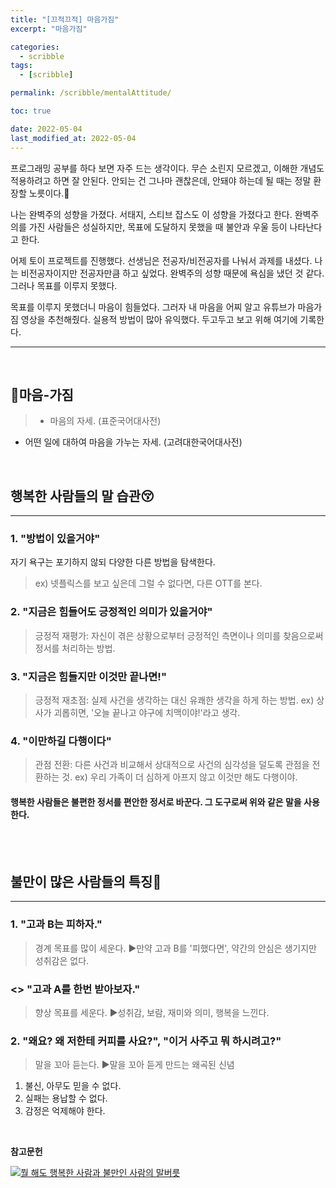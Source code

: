 ```yaml
---
title: "[끄적끄적] 마음가짐"
excerpt: "마음가짐"

categories:
  - scribble
tags:
  - [scribble]

permalink: /scribble/mentalAttitude/

toc: true

date: 2022-05-04
last_modified_at: 2022-05-04
---
```


프로그래밍 공부를 하다 보면 자주 드는 생각이다. 무슨 소린지 모르겠고, 이해한 개념도 적용하려고 하면 잘 안된다. 안되는 건 그나마 괜찮은데, 안돼야 하는데 될 때는 정말 환장할 노릇이다.🤣

나는 완벽주의 성향을 가졌다. 서태지, 스티브 잡스도 이 성향을 가졌다고 한다. 완벽주의를 가진 사람들은 성실하지만, 목표에 도달하지 못했을 때 불안과 우울 등이 나타난다고 한다.

어제 토이 프로젝트를 진행했다. 선생님은 전공자/비전공자를 나눠서 과제를 내셨다. 나는 비전공자이지만 전공자만큼 하고 싶었다. 완벽주의 성향 때문에 욕심을 냈던 것 같다. 그러나 목표를 이루지 못했다.

목표를 이루지 못했더니 마음이 힘들었다. 그러자 내 마음을 어찌 알고 유튜브가 마음가짐 영상을 추천해줬다. 실용적 방법이 많아 유익했다. 두고두고 보고 위해 여기에 기록한다.

---

<br>

## 📕마음-가짐

> - 마음의 자세. (표준국어대사전)

- 어떤 일에 대하여 마음을 가누는 자세. (고려대한국어대사전)

<br>

## 행복한 사람들의 말 습관😚

---

### 1. "방법이 있을거야"

자기 욕구는 포기하지 않되 다양한 다른 방법을 탐색한다.

> ex) 넷플릭스를 보고 싶은데 그럴 수 없다면, 다른 OTT를 본다.

### 2. "지금은 힘들어도 긍정적인 의미가 있을거야"

> 긍정적 재평가: 자신이 겪은 상황으로부터 긍정적인 측면이나 의미를 찾음으로써 정서를 처리하는 방법.

### 3. "지금은 힘들지만 이것만 끝나면!"

> 긍정적 재초점: 실제 사건을 생각하는 대신 유쾌한 생각을 하게 하는 방법.
> ex) 상사가 괴롭히면, '오늘 끝나고 야구에 치맥이야!'라고 생각.

### 4. "이만하길 다행이다"

> 관점 전환: 다른 사건과 비교해서 상대적으로 사건의 심각성을 덜도록 관점을 전환하는 것.
> ex) 우리 가족이 더 심하게 아프지 않고 이것만 해도 다행이야.

<h4>행복한 사람들은 불편한 정서를 편안한 정서로 바꾼다. 그 도구로써 위와 같은 말을 사용한다.</h4>

<br><br>

## 불만이 많은 사람들의 특징🤬

---

### 1. "고과 B는 피하자."

> 경계 목표를 많이 세운다.
> ▶만약 고과 B를 '피했다면', 약간의 안심은 생기지만 성취감은 없다.

### <> "고과 A를 한번 받아보자."

> 향상 목표를 세운다.
> ▶성취감, 보람, 재미와 의미, 행복을 느낀다.

### 2. "왜요? 왜 저한테 커피를 사요?", "이거 사주고 뭐 하시려고?"

> 말을 꼬아 듣는다.
> ▶말을 꼬아 듣게 만드는 왜곡된 신념<br>

1. 불신, 아무도 믿을 수 없다.
2. 실패는 용납할 수 없다.
3. 감정은 억제해야 한다.

<br>

**참고문헌**

[![뭘 해도 행복한 사람과 불만인 사람의 말버릇](https://img.youtube.com/vi/Qhfz525cRTs/0.jpg)](https://www.youtube.com/watch?v=Qhfz525cRTs)
